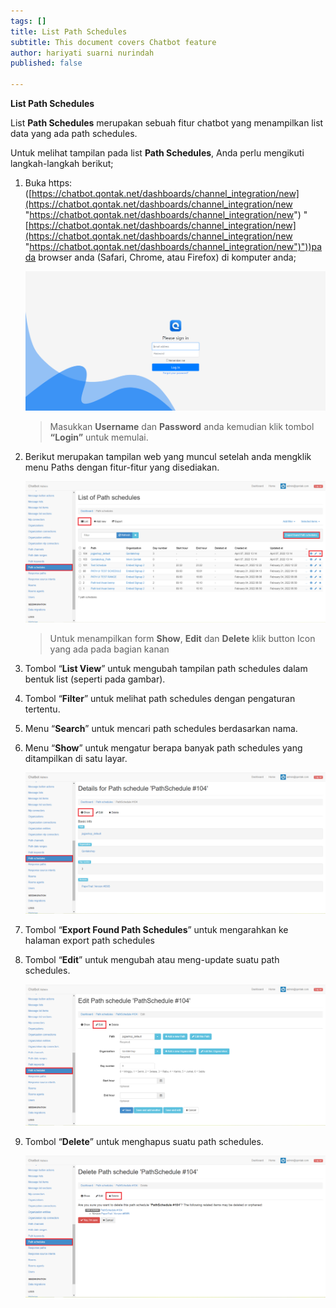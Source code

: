```yaml
---
tags: []
title: List Path Schedules
subtitle: This document covers Chatbot feature
author: hariyati suarni nurindah
published: false

---
```

**List Path Schedules**

List **Path Schedules** merupakan sebuah fitur chatbot yang menampilkan list data yang ada path schedules.

Untuk melihat tampilan pada list **Path Schedules**, Anda perlu mengikuti langkah-langkah berikut;

1. Buka https: ([https://chatbot.qontak.net/dashboards/channel_integration/new](https://chatbot.qontak.net/dashboards/channel_integration/new "https://chatbot.qontak.net/dashboards/channel_integration/new") "[https://chatbot.qontak.net/dashboards/channel_integration/new](https://chatbot.qontak.net/dashboards/channel_integration/new "https://chatbot.qontak.net/dashboards/channel_integration/new")"))pada browser anda (Safari, Chrome, atau Firefox) di komputer anda;

   ![](/uploads/channell.PNG)

   > Masukkan **Username** dan **Password** anda kemudian klik tombol **“Login”** untuk memulai.
2. Berikut merupakan tampilan web yang muncul setelah anda mengklik menu Paths dengan fitur-fitur yang disediakan.

   ![](/uploads/pathschedules5.PNG)

   > Untuk menampilkan form **Show**, **Edit** dan **Delete** klik button Icon yang ada pada bagian kanan
3. Tombol “**List View**” untuk mengubah tampilan path schedules dalam bentuk list (seperti pada gambar).
4. Tombol “**Filter**” untuk melihat path schedules dengan pengaturan tertentu.
5. Menu “**Search**” untuk mencari path schedules berdasarkan nama.
6. Menu “**Show**” untuk mengatur berapa banyak path schedules yang ditampilkan di satu layar.

   ![](/uploads/pathschedules6.PNG)
7. Tombol “**Export Found Path Schedules**” untuk mengarahkan ke halaman export path schedules
8. Tombol “**Edit**” untuk mengubah atau meng-update suatu path schedules.

   ![](/uploads/pathschedules7.PNG)
9. Tombol “**Delete**” untuk menghapus suatu path schedules.

   ![](/uploads/pathschedules8.PNG)